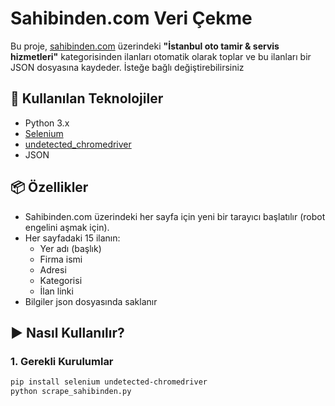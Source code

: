 # Sahibinden.com Veri Çekme

Bu proje, [sahibinden.com](https://www.sahibinden.com) üzerindeki **"İstanbul oto tamir & servis hizmetleri"** kategorisinden ilanları otomatik olarak toplar ve bu ilanları bir JSON dosyasına kaydeder. İsteğe bağlı değiştirebilirsiniz

## 🧰 Kullanılan Teknolojiler

- Python 3.x
- [Selenium](https://www.selenium.dev/)
- [undetected_chromedriver](https://github.com/ultrafunkamsterdam/undetected-chromedriver)
- JSON

## 📦 Özellikler

- Sahibinden.com üzerindeki her sayfa için yeni bir tarayıcı başlatılır (robot engelini aşmak için).
- Her sayfadaki 15 ilanın:
  - Yer adı (başlık)
  - Firma ismi
  - Adresi
  - Kategorisi
  - İlan linki
- Bilgiler json dosyasında saklanır

## ▶️ Nasıl Kullanılır?


### 1. Gerekli Kurulumlar

```bash
pip install selenium undetected-chromedriver
python scrape_sahibinden.py

